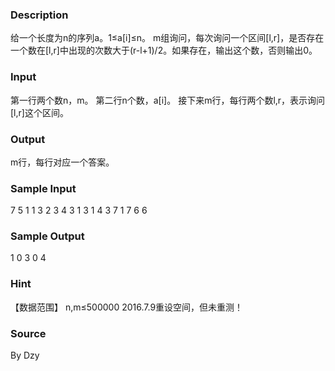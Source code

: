 
### Description
给一个长度为n的序列a。1≤a[i]≤n。
m组询问，每次询问一个区间[l,r]，是否存在一个数在[l,r]中出现的次数大于(r-l+1)/2。如果存在，输出这个数，否则输出0。

### Input
第一行两个数n，m。
第二行n个数，a[i]。
接下来m行，每行两个数l,r，表示询问[l,r]这个区间。

### Output
m行，每行对应一个答案。

### Sample Input
7 5
1 1 3 2 3 4 3
1 3
1 4
3 7
1 7
6 6


### Sample Output
1
0
3
0
4


### Hint
【数据范围】
n,m≤500000
2016.7.9重设空间，但未重测！

### Source
By Dzy